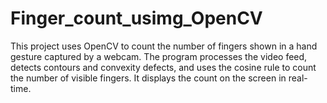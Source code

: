 # Finger_count_usimg_OpenCV
This project uses OpenCV to count the number of fingers shown in a hand gesture captured by a webcam. The program processes the video feed, detects contours and convexity defects, and uses the cosine rule to count the number of visible fingers. It displays the count on the screen in real-time.
